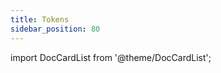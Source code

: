 ```yaml
---
title: Tokens
sidebar_position: 80
---
```


import DocCardList from '@theme/DocCardList';

<DocCardList />
